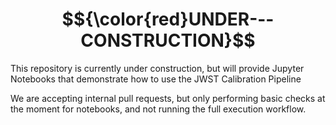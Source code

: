 # $${\color{red}UNDER---CONSTRUCTION}$$
This repository is currently under construction, but will provide Jupyter Notebooks that demonstrate how to use the JWST Calibration Pipeline

We are accepting internal pull requests, but only performing basic checks at the moment for notebooks, and not running the full execution workflow.

